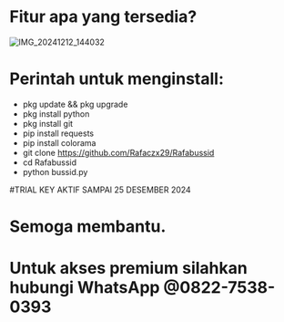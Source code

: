 # Fitur apa yang tersedia? 
![IMG_20241212_144032](https://github.com/user-attachments/assets/9d4efe1d-194c-4947-b323-a28c363fe42f)

# Perintah untuk menginstall:
 - pkg update && pkg upgrade
 - pkg install python
 - pkg install git
 - pip install requests
 - pip install colorama
 - git clone https://github.com/Rafaczx29/Rafabussid
 - cd Rafabussid
 - python bussid.py

#TRIAL
KEY AKTIF SAMPAI 25 DESEMBER 2024 

# Semoga membantu. 
# Untuk akses premium silahkan hubungi WhatsApp  @0822-7538-0393
